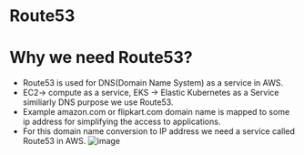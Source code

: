 # Route53
# Why we need Route53?
- Route53 is used for DNS(Domain Name System) as a service in AWS.
- EC2-> compute as a service, EKS -> Elastic Kubernetes as a Service similiarly DNS purpose we use Route53.
- Example amazon.com or flipkart.com domain name is mapped to some ip address for simplifying the access to applications.
- For this domain name conversion to IP address we need a service called Route53 in AWS.
  ![image](https://github.com/mallikharjuna160003/30-Days-of-AWS/assets/74324685/50499b2d-381d-4abd-b10b-e0fb5468c7b2)



